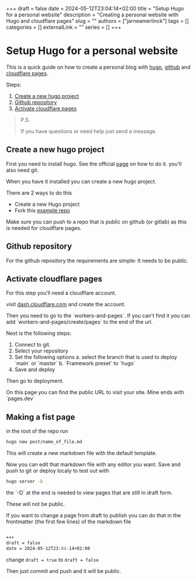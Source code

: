 +++
draft = false
date = 2024-05-12T23:04:14+02:00
title = "Setup Hugo for a personal website"
description = "Creating a personal website with Hugo and cloudflare pages"
slug = ""
authors = ["jarneamerlinck"]
tags = []
categories = []
externalLink = ""
series = []
+++
# Setup Hugo for a personal website
This is a quick guide on how to create a personal blog with [hugo](https://gohugo.io), [github](https://github.com) and [cloudflare pages](https://pages.cloudflare.com/).

Steps:

1. [Create a new hugo project](#create-a-new-hugo-project)
2. [Github repository](#github-repository)
3. [Activate cloudflare pages](#activate-cloudflare-pages)

> P.S.
>
> If you have questions or need help just send a message.


## Create a new hugo project

First you need to install hugo. See the official [page](https://gohugo.io/installation/windows/#package-managers) on how to do it.
you'll also need git.

When you have it installed you can create a new hugo project.

There are 2 ways to do this

- Create a new Hugo project
- Fork this [example repo](https://github.com/jarneamerlinck/hugo-demo)


Make sure you can push to a repo that is public on github (or gitlab) as this is needed for cloudflare pages.


## Github repository

For the github repository the requirements are simple:
It needs to be public.




## Activate cloudflare pages

For this step you'll need a cloudflare account.

visit [dash.cloudflare.com](https://dash.cloudflare.com/login) and create the account.


Then you need to go to the ´workers-and-pages´. If you can't find it you can add ´workers-and-pages/create/pages´ to the end of the url.

Next is the following steps:

1. Connect to git.
2. Select your repository
3. Set the following options
    a. select the branch that is used to deploy ´main´ or ´master´
    b. ´Framework preset´ to ´hugo´
4. Save and deploy


Then go to deployment.

On this page you can find the public URL to visit your site. Mine ends with ´pages.dev´




## Making a fist page

in the root of the repo run
```bash
hugo new post/name_of_file.md
```

This will create a new markdown file with the default template.

Now you can edit that markdown file with any editor you want. Save and push to git or deploy localy to test out with

```bash
hugo server -D
```

the ´-D´ at the end is needed to view pages that are still in draft form.

These will not be public.

If you want to change a page from draft to publish you can do that in the frontmatter (the first few lines) of the markdown file

```markdown

+++
draft = false
date = 2024-05-12T23:04:14+02:00
```

change `draft = true` to `draft = false`

Then just commit and push and it will be public.
